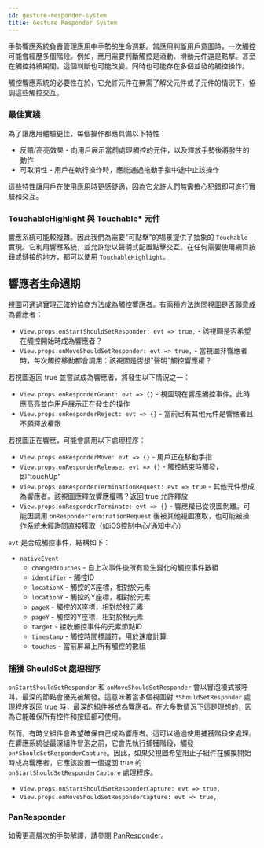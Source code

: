 ```yaml
---
id: gesture-responder-system
title: Gesture Responder System
---
```


手勢響應系統負責管理應用中手勢的生命週期。當應用判斷用戶意圖時，一次觸控可能會經歷多個階段。例如，應用需要判斷觸控是滾動、滑動元件還是點擊。甚至在觸控持續期間，這個判斷也可能改變。同時也可能存在多個並發的觸控操作。

觸控響應系統的必要性在於，它允許元件在無需了解父元件或子元件的情況下，協調這些觸控交互。

### 最佳實踐

為了讓應用體驗更佳，每個操作都應具備以下特性：

- 反饋/高亮效果 - 向用戶展示當前處理觸控的元件，以及釋放手勢後將發生的動作
- 可取消性 - 用戶在執行操作時，應能通過拖動手指中途中止該操作

這些特性讓用戶在使用應用時更感舒適，因為它允許人們無需擔心犯錯即可進行實驗和交互。

### TouchableHighlight 與 Touchable* 元件

響應系統可能較複雜。因此我們為需要"可點擊"的場景提供了抽象的 `Touchable` 實現。它利用響應系統，並允許您以聲明式配置點擊交互。在任何需要使用網頁按鈕或鏈接的地方，都可以使用 `TouchableHighlight`。

## 響應者生命週期

視圖可通過實現正確的協商方法成為觸控響應者。有兩種方法詢問視圖是否願意成為響應者：

- `View.props.onStartShouldSetResponder: evt => true,` - 該視圖是否希望在觸控開始時成為響應者？
- `View.props.onMoveShouldSetResponder: evt => true,` - 當視圖非響應者時，每次觸控移動都會調用：該視圖是否想"聲明"觸控響應權？

若視圖返回 true 並嘗試成為響應者，將發生以下情況之一：

- `View.props.onResponderGrant: evt => {}` - 視圖現在響應觸控事件。此時應高亮並向用戶展示正在發生的操作
- `View.props.onResponderReject: evt => {}` - 當前已有其他元件是響應者且不願釋放權限

若視圖正在響應，可能會調用以下處理程序：

- `View.props.onResponderMove: evt => {}` - 用戶正在移動手指
- `View.props.onResponderRelease: evt => {}` - 觸控結束時觸發，即"touchUp"
- `View.props.onResponderTerminationRequest: evt => true` - 其他元件想成為響應者。該視圖應釋放響應權嗎？返回 true 允許釋放
- `View.props.onResponderTerminate: evt => {}` - 響應權已從視圖剝離。可能因調用 `onResponderTerminationRequest` 後被其他視圖獲取，也可能被操作系統未經詢問直接獲取（如iOS控制中心/通知中心）

`evt` 是合成觸控事件，結構如下：

- `nativeEvent`
  - `changedTouches` - 自上次事件後所有發生變化的觸控事件數組
  - `identifier` - 觸控ID
  - `locationX` - 觸控的X座標，相對於元素
  - `locationY` - 觸控的Y座標，相對於元素
  - `pageX` - 觸控的X座標，相對於根元素
  - `pageY` - 觸控的Y座標，相對於根元素
  - `target` - 接收觸控事件的元素節點ID
  - `timestamp` - 觸控時間標識符，用於速度計算
  - `touches` - 當前屏幕上所有觸控的數組

### 捕獲 ShouldSet 處理程序

`onStartShouldSetResponder` 和 `onMoveShouldSetResponder` 會以冒泡模式被呼叫，最深的節點會優先被觸發。這意味著當多個視圖對 `*ShouldSetResponder` 處理程序返回 true 時，最深的組件將成為響應者。在大多數情況下這是理想的，因為它能確保所有控件和按鈕都可使用。

然而，有時父組件會希望確保自己成為響應者。這可以通過使用捕獲階段來處理。在響應系統從最深組件冒泡之前，它會先執行捕獲階段，觸發 `on*ShouldSetResponderCapture`。因此，如果父視圖希望阻止子組件在觸摸開始時成為響應者，它應該設置一個返回 true 的 `onStartShouldSetResponderCapture` 處理程序。

- `View.props.onStartShouldSetResponderCapture: evt => true,`
- `View.props.onMoveShouldSetResponderCapture: evt => true,`

### PanResponder

如需更高層次的手勢解譯，請參閱 [PanResponder](panresponder.md)。